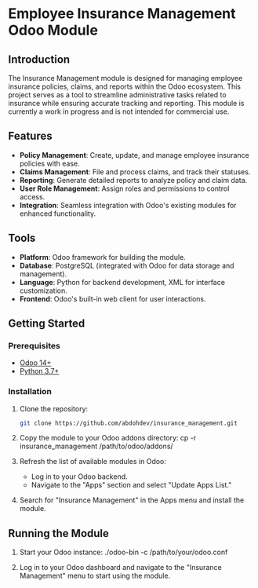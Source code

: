 # Employee Insurance Management Odoo Module

## Introduction

The Insurance Management module is designed for managing employee insurance policies, claims, and reports within the Odoo ecosystem. This project serves as a tool to streamline administrative tasks related to insurance while ensuring accurate tracking and reporting. This module is currently a work in progress and is not intended for commercial use.

## Features
+ **Policy Management**: Create, update, and manage employee insurance policies with ease.
+ **Claims Management**: File and process claims, and track their statuses.
+ **Reporting**: Generate detailed reports to analyze policy and claim data.
+ **User Role Management**: Assign roles and permissions to control access.
+ **Integration**: Seamless integration with Odoo's existing modules for enhanced functionality.

## Tools
+ **Platform**: Odoo framework for building the module.
+ **Database**: PostgreSQL (integrated with Odoo for data storage and management).
+ **Language**: Python for backend development, XML for interface customization.
+ **Frontend**: Odoo's built-in web client for user interactions.

## Getting Started

### Prerequisites
+ [Odoo 14+](https://www.odoo.com/)
+ [Python 3.7+](https://www.python.org/downloads/)

### Installation
1. Clone the repository:
   ```bash
   git clone https://github.com/abdohdev/insurance_management.git

2. Copy the module to your Odoo addons directory:
cp -r insurance_management /path/to/odoo/addons/

3. Refresh the list of available modules in Odoo:
    + Log in to your Odoo backend.
    + Navigate to the "Apps" section and select "Update Apps List."

4. Search for "Insurance Management" in the Apps menu and install the module.

## Running the Module
1. Start your Odoo instance:
./odoo-bin -c /path/to/your/odoo.conf

2. Log in to your Odoo dashboard and navigate to the "Insurance Management" menu to start using the module.
